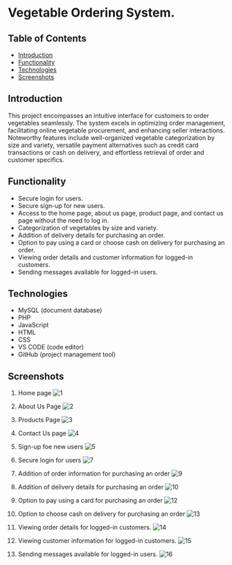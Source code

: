 # Vegetable Ordering System.

## Table of Contents

- [Introduction](#introduction)
- [Functionality](#functionality)
- [Technologies](#technologies)
- [Screenshots](#screenshots)

## Introduction

This project encompasses an intuitive interface for customers to order vegetables seamlessly. The system excels in optimizing order management, facilitating online vegetable procurement, and enhancing seller interactions. Noteworthy features include well-organized vegetable categorization by size and variety, versatile payment alternatives such as credit card transactions or cash on delivery, and effortless retrieval of order and customer specifics.

## Functionality
- Secure login for users.
- Secure sign-up for new users.
- Access to the home page, about us page, product page, and contact us page without the need to log in.
- Categorization of vegetables by size and variety.
- Addition of delivery details for purchasing an order.
- Option to pay using a card or choose cash on delivery for purchasing an order.
- Viewing order details and customer information for logged-in customers.
- Sending messages available for logged-in users.

## Technologies
- MySQL (document database)
- PHP 
- JavaScript
- HTML
- CSS
- VS CODE (code editor)
- GitHub (project management tool)
  
## Screenshots

1. Home page
![1](https://github.com/Sumesh8/Vegetable_ordering_system/assets/107548452/fe3ffa19-d7eb-4864-b21f-aa042c6dfa68)

2. About Us Page
![2](https://github.com/Sumesh8/Vegetable_ordering_system/assets/107548452/a6c57d88-37a6-4bbe-b070-b514b13338d5)

3. Products Page
![3](https://github.com/Sumesh8/Vegetable_ordering_system/assets/107548452/32ede255-f556-4070-ba85-0107b986a5e3)

4. Contact Us page
![4](https://github.com/Sumesh8/Vegetable_ordering_system/assets/107548452/d1ec8670-a864-4858-93ca-220f14717ab6)

5. Sign-up foe new users
![5](https://github.com/Sumesh8/Vegetable_ordering_system/assets/107548452/5d5043e7-7a80-4da3-b998-f0b772fe0371)

6. Secure login for users
![7](https://github.com/Sumesh8/Vegetable_ordering_system/assets/107548452/3b706710-ddf0-4a71-9610-418e48d45163)

7. Addition of order information for purchasing an order
![9](https://github.com/Sumesh8/Vegetable_ordering_system/assets/107548452/e664cb68-cddd-43d4-8ae4-be56ce332e2f)

8. Addition of delivery details for purchasing an order
![10](https://github.com/Sumesh8/Vegetable_ordering_system/assets/107548452/298b6762-5bb1-4702-b8dd-40392397552a)

9. Option to pay using a card for purchasing an order
![12](https://github.com/Sumesh8/Vegetable_ordering_system/assets/107548452/92e9cd6b-13dc-4de5-9ac1-39e7d8492977)

10. Option to choose cash on delivery for purchasing an order
![13](https://github.com/Sumesh8/Vegetable_ordering_system/assets/107548452/cd972b1d-a5c2-4bc5-969e-7ce8dc92e93a)

11. Viewing order details for logged-in customers.
![14](https://github.com/Sumesh8/Vegetable_ordering_system/assets/107548452/e0b884c3-0f8b-4ccf-ae8b-f0e7262feff8)

12. Viewing customer information for logged-in customers.
![15](https://github.com/Sumesh8/Vegetable_ordering_system/assets/107548452/2c73700f-e972-4fcb-ad6c-d34f657120af)

13. Sending messages available for logged-in users.
![16](https://github.com/Sumesh8/Vegetable_ordering_system/assets/107548452/4c883b54-e7da-449f-8921-776c3551b291)





